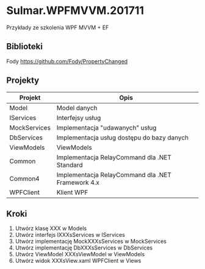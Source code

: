 # Sulmar.WPFMVVM.201711
Przykłady ze szkolenia WPF MVVM + EF



## Biblioteki
Fody https://github.com/Fody/PropertyChanged

## Projekty

| Projekt  | Opis  |
|---|---|
| Model  | Model danych   |
| IServices | Interfejsy usług   |
| MockServices  | Implementacja "udawanych" usług   |
| DbServices  | Implementacja usług dostępu do bazy danych  |
| ViewModels  | ViewModels |
| Common  | Implementacja RelayCommand dla .NET Standard |
| Common4  | Implementacja RelayCommand dla .NET Framework 4.x |
| WPFClient  | Klient WPF |

## Kroki

1. Utwórz klasę XXX w Models
2. Utwórz interfejs IXXXsServices w IServices
3. Utwórz implementację MockXXXsServices w MockServices
4. Utwórz implementację DbXXXsServices w DbServices
5. Utwórz ViewModel XXXsViewModel w ViewModels
6. Utwórz widok XXXsView.xaml WPFClient w Views
